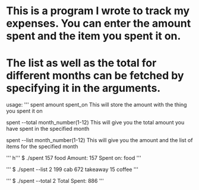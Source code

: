 # This is a program I wrote to track my expenses. You can enter the amount spent and the item you spent it on.
# The list as well as the total for different months can be fetched by specifying it in the arguments.

usage:
'''
spent amount spent_on
        This will store the amount with the thing you spent it on

spent --total month_number(1-12)
        This will give you the total amount you have spent in the specified month

spent --list month_number(1-12)
        This will give you the amount and the list of items for the specified month

'''
h'''
$ ./spent 157 food
Amount: 157
Spent on: food
'''

'''
$ ./spent --list 2
199 cab
672 takeaway
15 coffee
'''

'''
$ ./spent --total 2
Total Spent: 886
'''

